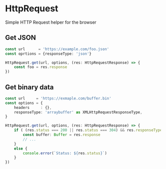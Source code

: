 # HttpRequest

Simple HTTP Request helper for the browser

## Get JSON

```TypeScript
const url      = 'https://example.com/foo.json'
const oprtions = {responseType: 'json'}

HttpRequest.get(url, options, (res: HttpRequestResponse) => {
	const foo = res.response
})

```

## Get binary data

```TypeScript
const url     = 'https://exmaple.com/buffer.bin'
const options = {
	headers     : {},
	responseType: 'arraybuffer' as XMLHttpRequestResponseType,
}

HttpRequest.get(url, options, (res: HttpRequestResponse) => {
	if ( (res.status === 200 || res.status === 304) && res.responseType === 'arraybuffer') {
		const buffer: Buffer = res.response
		// ...
	}
	else {
		console.error(`Status: ${res.status}`)
	}
})

```

